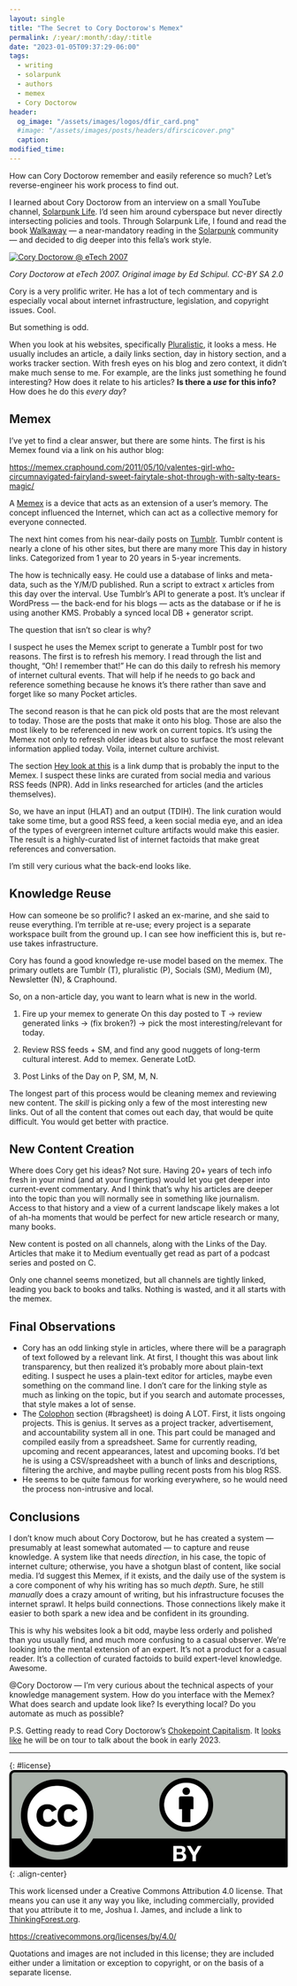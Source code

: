 ```yaml
---
layout: single
title: "The Secret to Cory Doctorow's Memex"
permalink: /:year/:month/:day/:title
date: "2023-01-05T09:37:29-06:00"
tags:
  - writing
  - solarpunk
  - authors
  - memex
  - Cory Doctorow
header:
  og_image: "/assets/images/logos/dfir_card.png"
  #image: "/assets/images/posts/headers/dfirscicover.png"
  caption:
modified_time:
---
```

 
How can Cory Doctorow remember and easily reference so much? Let’s reverse-engineer his work process to find out.

I learned about Cory Doctorow from an interview on a small YouTube channel, [Solarpunk Life](https://www.youtube.com/watch?v=mmosdDCrL-4). I’d seen him around cyberspace but never directly intersecting policies and tools. Through Solarpunk Life, I found and read the book [Walkaway](https://craphound.com/category/walkaway/) — a near-mandatory reading in the [Solarpunk](https://en.wikipedia.org/wiki/Solarpunk) community — and decided to dig deeper into this fella’s work style.

<a data-flickr-embed="true" href="https://www.flickr.com/photos/eschipul/437288525/" title="Cory Doctorow @ eTech 2007"><img src="https://live.staticflickr.com/176/437288525_01a05ada4f.jpg" width="500" height="333" alt="Cory Doctorow @ eTech 2007"></a><script async src="//embedr.flickr.com/assets/client-code.js" charset="utf-8"></script>

*Cory Doctorow at eTech 2007. Original image by Ed Schipul. CC-BY SA 2.0*

Cory is a very prolific writer. He has a lot of tech commentary and is especially vocal about internet infrastructure, legislation, and copyright issues. Cool.

But something is odd.

When you look at his websites, specifically [Pluralistic](https://pluralistic.net/), it looks a mess. He usually includes an article, a daily links section, day in history section, and a works tracker section. With fresh eyes on his blog and zero context, it didn’t make much sense to me. For example, are the links just something he found interesting? How does it relate to his articles? **Is there a *use* for this info?** How does he do this *every day*?

## Memex

I’ve yet to find a clear answer, but there are some hints. The first is his Memex found via a link on his author blog:

<https://memex.craphound.com/2011/05/10/valentes-girl-who-circumnavigated-fairyland-sweet-fairytale-shot-through-with-salty-tears-magic/>

A [Memex](https://en.wikipedia.org/wiki/Memex) is a device that acts as an extension of a user’s memory. The concept influenced the Internet, which can act as a collective memory for everyone connected.

The next hint comes from his near-daily posts on [Tumblr](https://mostlysignssomeportents.tumblr.com/tagged/pluralistic). Tumblr content is nearly a clone of his other sites, but there are many more This day in history links. Categorized from 1 year to 20 years in 5-year increments.

The how is technically easy. He could use a database of links and meta-data, such as the Y/M/D published. Run a script to extract x articles from this day over the interval. Use Tumblr’s API to generate a post. It’s unclear if WordPress — the back-end for his blogs — acts as the database or if he is using another KMS. Probably a synced local DB + generator script.

The question that isn’t so clear is why?

I suspect he uses the Memex script to generate a Tumblr post for two reasons. The first is to refresh his memory. I read through the list and thought, “Oh! I remember that!” He can do this daily to refresh his memory of internet cultural events. That will help if he needs to go back and reference something because he knows it’s there rather than save and forget like so many Pocket articles.

The second reason is that he can pick old posts that are the most relevant to today. Those are the posts that make it onto his blog. Those are also the most likely to be referenced in new work on current topics. It’s using the Memex not only to refresh older ideas but also to surface the most relevant information applied today. Voila, internet culture archivist.

The section [Hey look at this](https://pluralistic.net/2022/12/23/semipermeable-membranes/#linkdump) is a link dump that is probably the input to the Memex. I suspect these links are curated from social media and various RSS feeds (NPR). Add in links researched for articles (and the articles themselves).

So, we have an input (HLAT) and an output (TDIH). The link curation would take some time, but a good RSS feed, a keen social media eye, and an idea of the types of evergreen internet culture artifacts would make this easier. The result is a highly-curated list of internet factoids that make great references and conversation.

I’m still very curious what the back-end looks like.

## Knowledge Reuse

How can someone be so prolific? I asked an ex-marine, and she said to reuse everything. I’m terrible at re-use; every project is a separate workspace built from the ground up. I can see how inefficient this is, but re-use takes infrastructure.

Cory has found a good knowledge re-use model based on the memex. The primary outlets are Tumblr (T), pluralistic (P), Socials (SM), Medium (M), Newsletter (N), & Craphound.

So, on a non-article day, you want to learn what is new in the world.

1. Fire up your memex to generate On this day posted to T -> review generated links -> (fix broken?) -> pick the most interesting/relevant for today.

2. Review RSS feeds + SM, and find any good nuggets of long-term cultural interest. Add to memex. Generate LotD.

3. Post Links of the Day on P, SM, M, N.

The longest part of this process would be cleaning memex and reviewing new content. The *skill* is picking only a few of the most interesting new links. Out of all the content that comes out each day, that would be quite difficult. You would get better with practice.

## New Content Creation

Where does Cory get his ideas? Not sure. Having 20+ years of tech info fresh in your mind (and at your fingertips) would let you get deeper into current-event commentary. And I think that’s why his articles are deeper into the topic than you will normally see in something like journalism. Access to that history and a view of a current landscape likely makes a lot of ah-ha moments that would be perfect for new article research or many, many books.

New content is posted on all channels, along with the Links of the Day. Articles that make it to Medium eventually get read as part of a podcast series and posted on C.

Only one channel seems monetized, but all channels are tightly linked, leading you back to books and talks. Nothing is wasted, and it all starts with the memex.

## Final Observations

* Cory has an odd linking style in articles, where there will be a paragraph of text followed by a relevant link. At first, I thought this was about link transparency, but then realized it’s probably more about plain-text editing. I suspect he uses a plain-text editor for articles, maybe even something on the command line. I don’t care for the linking style as much as linking on the topic, but if you search and automate processes, that style makes a lot of sense.
* The [Colophon](https://pluralistic.net/2022/12/20/free-for-2023/#bragsheet) section (#bragsheet) is doing A LOT. First, it lists ongoing projects. This is genius. It serves as a project tracker, advertisement, and accountability system all in one. This part could be managed and compiled easily from a spreadsheet. Same for currently reading, upcoming and recent appearances, latest and upcoming books. I’d bet he is using a CSV/spreadsheet with a bunch of links and descriptions, filtering the archive, and maybe pulling recent posts from his blog RSS.
* He seems to be quite famous for working everywhere, so he would need the process non-intrusive and local.

## Conclusions

I don’t know much about Cory Doctorow, but he has created a system — presumably at least somewhat automated — to capture and reuse knowledge. A system like that needs *direction*, in his case, the topic of internet culture; otherwise, you have a shotgun blast of content, like social media. I’d suggest this Memex, if it exists, and the daily use of the system is a core component of why his writing has so much *depth*. Sure, he still *manually* does a crazy amount of writing, but his infrastructure focuses the internet sprawl. It helps build connections. Those connections likely make it easier to both spark a new idea and be confident in its grounding.

This is why his websites look a bit odd, maybe less orderly and polished than you usually find, and much more confusing to a casual observer. We’re looking into the mental extension of an expert. It’s not a product for a casual reader. It’s a collection of curated factoids to build expert-level knowledge. Awesome.

@Cory Doctorow — I’m very curious about the technical aspects of your knowledge management system. How do you interface with the Memex? What does search and update look like? Is everything local? Do you automate as much as possible?

P.S. Getting ready to read Cory Doctorow’s [Chokepoint Capitalism](https://craphound.com/category/chokepoint/). It [looks like](https://pluralistic.net/2022/12/24/looking-back/#bragsheet) he will be on tour to talk about the book in early 2023.

---

{: #license}
![Creative Commons Attribution 4.0 license](/assets/images/ccby4.webp){: .align-center}

This work licensed under a Creative Commons Attribution 4.0 license. That means you can use it any way you like, including commercially, provided that you attribute it to me, Joshua I. James, and include a link to [ThinkingForest.org](https://thinkingforest.org).

<https://creativecommons.org/licenses/by/4.0/>

Quotations and images are not included in this license; they are included either under a limitation or exception to copyright, or on the basis of a separate license.

